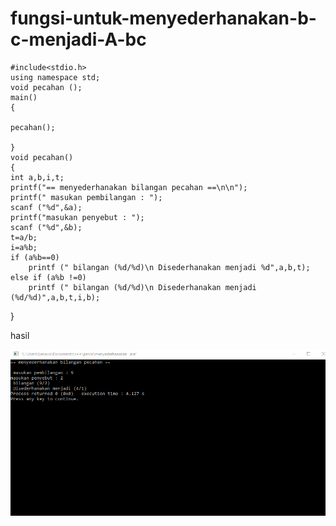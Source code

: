 # fungsi-untuk-menyederhanakan-b-c-menjadi-A-bc

    #include<stdio.h>
    using namespace std;
    void pecahan ();
    main()
    {

    pecahan();

    }
    void pecahan()
    {
    int a,b,i,t;
    printf("== menyederhanakan bilangan pecahan ==\n\n");
    printf(" masukan pembilangan : ");
    scanf ("%d",&a);
    printf("masukan penyebut : ");
    scanf ("%d",&b);
    t=a/b;
    i=a%b;
    if (a%b==0)
        printf (" bilangan (%d/%d)\n Disederhanakan menjadi %d",a,b,t);
    else if (a%b !=0)
        printf (" bilangan (%d/%d)\n Disederhanakan menjadi (%d/%d)",a,b,t,i,b);

   }
   
   
   
   
 hasil
 
 ![img](https://github.com/hamdanyuapi/fungsi-untuk-menyederhanakan-b-c-menjadi-A-bc/blob/master/menyederhanakan.png?raw=true)
